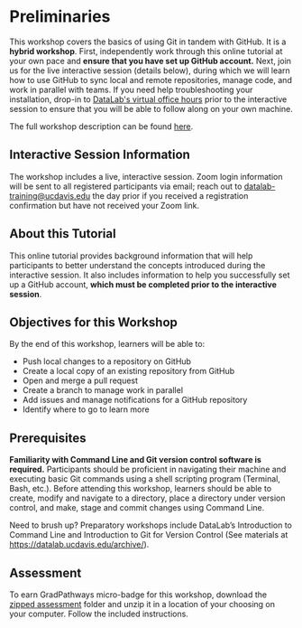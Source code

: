 Preliminaries
=============

This workshop covers the basics of using Git in tandem with GitHub. It is a 
**hybrid workshop**. First, independently work through this online tutorial at 
your own pace and **ensure that you have set up GitHub account.** Next, join us 
for the live interactive session (details below), during which we will learn 
how to use GitHub to sync local and remote repositories, manage code, and work 
in parallel with teams. If you need help troubleshooting your installation, 
drop-in to [DataLab's virtual office hours](https://datalab.ucdavis.edu/office-hours/) 
prior to the interactive session to ensure that you will be able to follow 
along on your own machine.

The full workshop description can be found [here](https://datalab.ucdavis.edu/eventscalendar/reproducible-research-for-teams-with-github/).

Interactive Session Information
-------------------------------

The workshop includes a live, interactive session. Zoom login information will be 
sent to all registered participants via email; reach out to 
[datalab-training@ucdavis.edu](mailto:datalab-training@ucdavis.edu) the day prior 
if you received a registration confirmation but have not received your Zoom link.

About this Tutorial
-------------------

This online tutorial provides background information that will help participants 
to better understand the concepts introduced during the interactive session. 
It also includes information to help you successfully set up a GitHub account, 
**which must be completed prior to the interactive session**.

Objectives for this Workshop
----------------------------

By the end of this workshop, learners will be able to:

* Push local changes to a repository on GitHub
* Create a local copy of an existing repository from GitHub
* Open and merge a pull request
* Create a branch to manage work in parallel
* Add issues and manage notifications for a GitHub repository
* Identify where to go to learn more

Prerequisites
-------------

**Familiarity with Command Line and Git version control software is required.** 
Participants should be proficient in navigating their machine and executing
basic Git commands using a shell scripting program (Terminal, Bash, etc.). 
Before attending this workshop, learners should be able to create, modify and 
navigate to a directory, place a directory under version control, and make, 
stage and commit changes using Command Line.

Need to brush up? Preparatory workshops include DataLab’s Introduction to 
Command Line and Introduction to Git for Version Control (See materials at 
https://datalab.ucdavis.edu/archive/).

Assessment
----------

To earn GradPathways micro-badge for this workshop, download the [zipped assessment][]
folder and unzip it in a location of your choosing on your computer. Follow the 
included instructions.

[zipped assessment]: https://github.com/ucdavisdatalab/workshop_git_for_teams/blob/main/assessment.zip
